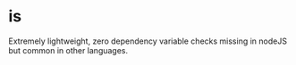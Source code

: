 # is
Extremely lightweight, zero dependency variable checks missing in nodeJS but common in other languages.
